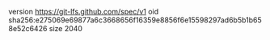 version https://git-lfs.github.com/spec/v1
oid sha256:e275069e69877a6c3668656f16359e8856f6e15598297ad6b5b1b658e52c6426
size 2040
